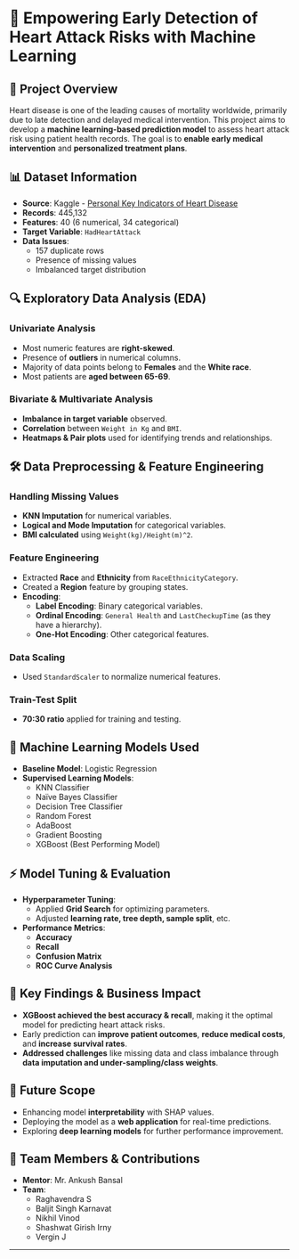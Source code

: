 

# 🚀 Empowering Early Detection of Heart Attack Risks with Machine Learning

## 📌 Project Overview
Heart disease is one of the leading causes of mortality worldwide, primarily due to late detection and delayed medical intervention. This project aims to develop a **machine learning-based prediction model** to assess heart attack risk using patient health records. The goal is to **enable early medical intervention** and **personalized treatment plans**.

## 📊 Dataset Information
- **Source**: Kaggle - [Personal Key Indicators of Heart Disease](https://www.kaggle.com/datasets/kamilpytlak/personal-key-indicators-of-heart-disease)  
- **Records**: 445,132  
- **Features**: 40 (6 numerical, 34 categorical)  
- **Target Variable**: `HadHeartAttack`  
- **Data Issues**:
  - 157 duplicate rows  
  - Presence of missing values  
  - Imbalanced target distribution  

## 🔍 Exploratory Data Analysis (EDA)
### Univariate Analysis
- Most numeric features are **right-skewed**.
- Presence of **outliers** in numerical columns.
- Majority of data points belong to **Females** and the **White race**.
- Most patients are **aged between 65-69**.

### Bivariate & Multivariate Analysis
- **Imbalance in target variable** observed.
- **Correlation** between `Weight in Kg` and `BMI`.
- **Heatmaps & Pair plots** used for identifying trends and relationships.

## 🛠 Data Preprocessing & Feature Engineering
### Handling Missing Values
- **KNN Imputation** for numerical variables.
- **Logical and Mode Imputation** for categorical variables.
- **BMI calculated** using `Weight(kg)/Height(m)^2`.

### Feature Engineering
- Extracted **Race** and **Ethnicity** from `RaceEthnicityCategory`.
- Created a **Region** feature by grouping states.
- **Encoding**:
  - **Label Encoding**: Binary categorical variables.
  - **Ordinal Encoding**: `General Health` and `LastCheckupTime` (as they have a hierarchy).
  - **One-Hot Encoding**: Other categorical features.

### Data Scaling
- Used `StandardScaler` to normalize numerical features.

### Train-Test Split
- **70:30 ratio** applied for training and testing.

## 🤖 Machine Learning Models Used
- **Baseline Model**: Logistic Regression  
- **Supervised Learning Models**:
  - KNN Classifier  
  - Naïve Bayes Classifier  
  - Decision Tree Classifier  
  - Random Forest  
  - AdaBoost  
  - Gradient Boosting  
  - XGBoost (Best Performing Model)  

## ⚡ Model Tuning & Evaluation
- **Hyperparameter Tuning**:  
  - Applied **Grid Search** for optimizing parameters.  
  - Adjusted **learning rate, tree depth, sample split**, etc.  
- **Performance Metrics**:  
  - **Accuracy**  
  - **Recall**  
  - **Confusion Matrix**  
  - **ROC Curve Analysis**  

## 🎯 Key Findings & Business Impact
- **XGBoost achieved the best accuracy & recall**, making it the optimal model for predicting heart attack risks.  
- Early prediction can **improve patient outcomes**, **reduce medical costs**, and **increase survival rates**.  
- **Addressed challenges** like missing data and class imbalance through **data imputation and under-sampling/class weights**.  

## 📌 Future Scope
- Enhancing model **interpretability** with SHAP values.  
- Deploying the model as a **web application** for real-time predictions.  
- Exploring **deep learning models** for further performance improvement.  

## 🙌 Team Members & Contributions
- **Mentor**: Mr. Ankush Bansal  
- **Team**:
  - Raghavendra S  
  - Baljit Singh Karnavat  
  - Nikhil Vinod   
  - Shashwat Girish Irny  
  - Vergin J  

---

